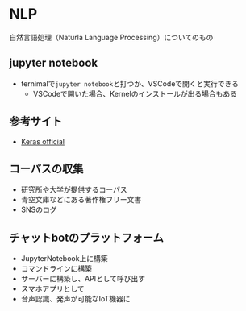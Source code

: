 # NLP

自然言語処理（Naturla Language Processing）についてのもの

## jupyter notebook
- ternimalで`jupyter notebook`と打つか、VSCodeで開くと実行できる
  - VSCodeで開いた場合、Kernelのインストールが出る場合もある

## 参考サイト
- [Keras official](https://keras.io/ja/)

## コーパスの収集
- 研究所や大学が提供するコーパス
- 青空文庫などにある著作権フリー文書
- SNSのログ

## チャットbotのプラットフォーム
- JupyterNotebook上に構築
- コマンドラインに構築
- サーバーに構築し、APIとして呼び出す
- スマホアプリとして
- 音声認識、発声が可能なIoT機器に

